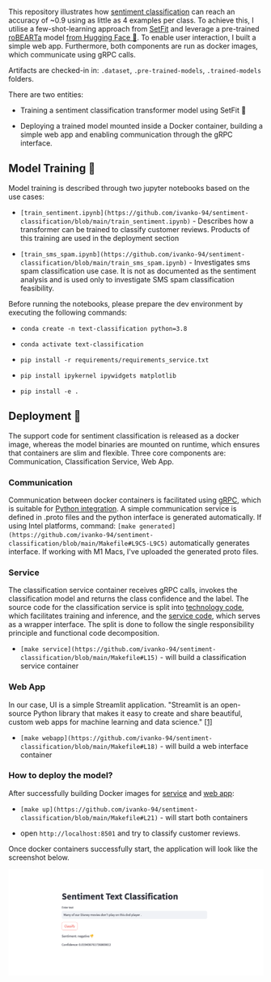 
This repository illustrates how [sentiment classification](https://huggingface.co/datasets/SetFit/SentEval-CR) can reach an accuracy of ~0.9 using as little as 4 examples per class. To achieve this, I utilise a few-shot-learning approach from [SetFit](https://huggingface.co/blog/setfit) and leverage a pre-trained [roBEARTa](https://arxiv.org/abs/1907.11692) model [from Hugging Face 🤗]((https://huggingface.co/cardiffnlp/twitter-roberta-base-sentiment)). To enable user interaction, I built a simple web app. Furthermore, both components are run as docker images, which communicate using gRPC calls.

  

Artifacts are checked-in in: `.dataset`, `.pre-trained-models`, `.trained-models` folders.

  

There are two entities:

* Training a sentiment classification transformer model using SetFit 🤗

* Deploying a trained model mounted inside a Docker container, building a simple web app and enabling communication through the gRPC interface.

  

## Model Training 🧠

Model training is described through two jupyter notebooks based on the use cases:

*  `[train_sentiment.ipynb](https://github.com/ivanko-94/sentiment-classification/blob/main/train_sentiment.ipynb)` - Describes how a transformer can be trained to classify customer reviews. Products of this training are used in the deployment section

*  `[train_sms_spam.ipynb](https://github.com/ivanko-94/sentiment-classification/blob/main/train_sms_spam.ipynb)` - Investigates sms spam classification use case. It is not as documented as the sentiment analysis and is used only to investigate SMS spam classification feasibility.

  

Before running the notebooks, please prepare the dev environment by executing the following commands:

*  `conda create -n text-classification python=3.8`

*  `conda activate text-classification`

*  `pip install -r requirements/requirements_service.txt`

*  `pip install ipykernel ipywidgets matplotlib`

*  `pip install -e .`

  

## Deployment 🚗

The support code for sentiment classification is released as a docker image, whereas the model binaries are mounted on runtime, which ensures that containers are slim and flexible. Three core components are: Communication, Classification Service, Web App.

  

### Communication

Communication between docker containers is facilitated using [gRPC](https://grpc.io/), which is suitable for [Python integration](https://grpc.io/docs/languages/python/quickstart/). A simple communication service is defined in .proto files and the python interface is generated automatically. If using Intel platforms, command: `[make generated](https://github.com/ivanko-94/sentiment-classification/blob/main/Makefile#L9C5-L9C5)` automatically generates interface. If working with M1 Macs, I've uploaded the generated proto files.

  

### Service

The classification service container receives gRPC calls, invokes the classification model and returns the class confidence and the label. The source code for the classification service is split into [technology code](https://github.com/ivanko-94/sentiment-classification/blob/main/text_classification/classifier.py#L12), which facilitates training and inference, and the [service code](https://github.com/ivanko-94/sentiment-classification/blob/main/text_classification/service.py#L14), which serves as a wrapper interface. The split is done to follow the single responsibility principle and functional code decomposition.

*  `[make service](https://github.com/ivanko-94/sentiment-classification/blob/main/Makefile#L15)` - will build a classification service container

  

### Web App

In our case, UI is a simple Streamlit application. "Streamlit is an open-source Python library that makes it easy to create and share beautiful, custom web apps for machine learning and data science." [\[1\]](https://docs.streamlit.io/)

*  `[make webapp](https://github.com/ivanko-94/sentiment-classification/blob/main/Makefile#L18)` - will build a web interface container

  

### How to deploy the model?

After successfully building Docker images for [service](https://github.com/ivanko-94/sentiment-classification/blob/main/Makefile#L15) and [web app](https://github.com/ivanko-94/sentiment-classification/blob/main/Makefile#L9):

*  `[make up](https://github.com/ivanko-94/sentiment-classification/blob/main/Makefile#L21)` - will start both containers

* open `http://localhost:8501` and try to classify customer reviews.

  

Once docker containers successfully start, the application will look like the screenshot below.

  

![Web App screenshot](https://github.com/ivanko-94/sentiment-classification/blob/main/figures/app_screenshot.png)